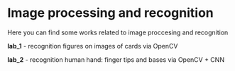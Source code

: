 # Image processing and recognition

Here you can find some works related to image proccesing and recognition

**lab_1** - recognition figures on images of cards via OpenCV

**lab_2** - recognition human hand: finger tips and bases via OpenCV + CNN
